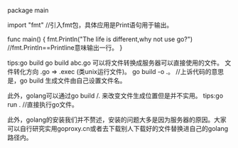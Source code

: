package main

import "fmt" //引入fmt包，具体应用是Print语句用于输出。

func main() {
	fmt.Println("The life is different,why not use go?")
	//fmt.Println==Printline意味输出一行。
}

tips:go build
go build abc.go 可以将文件转换成服务器可以直接使用的文件。
文件转化方向 .go => .exec (类unix运行文件)。
go build -o <name>.<filetype>。
//上诉代码的意思是，go build 生成文件由自己设置文件名。

此外，golang可以通过go build <fileaddress>/<name>.<filetype> <fileaddress>来改变文件生成位置但是并不实用。
tips:go run <name>.<filetype>
//直接执行go文件。

此外，golang的安装我们并不赘述，安装的问题大多是因为服务器的原因。大家可以自行研究实用goproxy.cn或者去下载别人下载好的文件替换进自己的golang路径内。